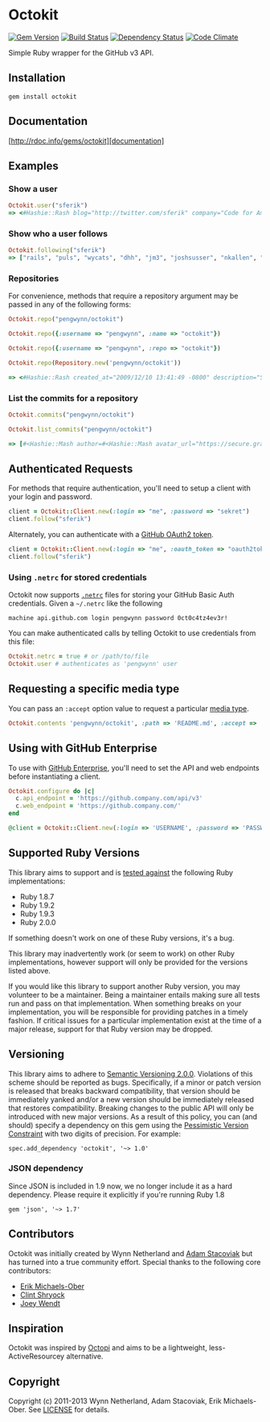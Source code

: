 # Octokit

[![Gem Version](https://badge.fury.io/rb/octokit.png)][gem]
[![Build Status](https://secure.travis-ci.org/pengwynn/octokit.png?branch=master)][travis]
[![Dependency Status](https://gemnasium.com/pengwynn/octokit.png?travis)][gemnasium]
[![Code Climate](https://codeclimate.com/github/pengwynn/octokit.png)][codeclimate]

[gem]: https://rubygems.org/gems/octokit
[travis]: http://travis-ci.org/pengwynn/octokit
[gemnasium]: https://gemnasium.com/pengwynn/octokit
[codeclimate]: https://codeclimate.com/github/pengwynn/octokit

Simple Ruby wrapper for the GitHub v3 API.

## Installation
    gem install octokit

## Documentation
[http://rdoc.info/gems/octokit][documentation]

[documentation]: http://rdoc.info/gems/octokit

## Examples
### Show a user
```ruby
Octokit.user("sferik")
=> <#Hashie::Rash blog="http://twitter.com/sferik" company="Code for America" created_at="2008/05/14 13:36:12 -0700" email="sferik@gmail.com" followers_count=177 following_count=83 gravatar_id="1f74b13f1e5c6c69cb5d7fbaabb1e2cb" id=10308 location="San Francisco" login="sferik" name="Erik Michaels-Ober" permission=nil public_gist_count=16 public_repo_count=30 type="User">
```

### Show who a user follows
```ruby
Octokit.following("sferik")
=> ["rails", "puls", "wycats", "dhh", "jm3", "joshsusser", "nkallen", "technoweenie", "blaine", "al3x", "defunkt", "schacon", "bmizerany", "rtomayko", "jpr5", "lholden", "140proof", "ephramzerb", "carlhuda", "carllerche", "jnunemaker", "josh", "hoverbird", "jamiew", "jeremyevans", "brynary", "mojodna", "mojombo", "joshbuddy", "igrigorik", "perplexes", "joearasin", "hassox", "nickmarden", "pengwynn", "mmcgrana", "reddavis", "reinh", "mzsanford", "aanand", "pjhyett", "kneath", "tekkub", "adamstac", "timtrueman", "aaronblohowiak", "josevalim", "kaapa", "hurrycane", "jackdempsey", "drogus", "cameronpriest", "danmelton", "marcel", "r", "atmos", "mbleigh", "isaacs", "maxogden", "codeforamerica", "chadk", "laserlemon", "gruber", "lsegal", "bblimke", "wayneeseguin", "brixen", "dkubb", "bhb", "bcardarella", "elliottcable", "fbjork", "mlightner", "dianakimball", "amerine", "danchoi", "develop", "dmfrancisco", "unruthless", "trotter", "hannestyden", "codahale", "ry"]
```

### Repositories
For convenience, methods that require a repository argument may be passed in
any of the following forms:

```ruby
Octokit.repo("pengwynn/octokit")

Octokit.repo({:username => "pengwynn", :name => "octokit"})

Octokit.repo({:username => "pengwynn", :repo => "octokit"})

Octokit.repo(Repository.new('pengwynn/octokit'))

=> <#Hashie::Rash created_at="2009/12/10 13:41:49 -0800" description="Simple Ruby wrapper for the GitHub API and feeds" fork=false forks=25 has_downloads=true has_issues=true has_wiki=true homepage="http://wynnnetherland.com/projects/octokit" integrate_branch="master" language="Ruby" name="octokit" open_issues=8 owner="pengwynn" private=false pushed_at="2011/05/05 10:48:57 -0700" size=1804 url="https://github.com/pengwynn/octokit" watchers=92>
```

### List the commits for a repository

```ruby
Octokit.commits("pengwynn/octokit")

Octokit.list_commits("pengwynn/octokit")

=> [#<Hashie::Mash author=#<Hashie::Mash avatar_url="https://secure.gravatar.com/avatar/7e19cd5486b5d6dc1ef90e671ba52ae0?d=https://a248.e.akamai.net/assets.github.com%2Fimages%2Fgravatars%2Fgravatar-user-420.png" gravatar_id="7e19cd5486b5d6dc1ef90e671ba52ae0" id=865 login="pengwynn" url="https://api.github.com/users/pengwynn"> commit=#<Hashie::Mash author=#<Hashie::Mash date="2012-10-31T15:17:51Z" email="wynn@github.com" name="Wynn Netherland"> comment_count=0 committer=#<Hashie::Mash date="2012-10-31T15:17:51Z" email="wynn@github.com" name="Wynn Netherland"> message="Fix bug with archive_link for private repo" tree=#<Hashie::Mash sha="49bf2a476aa819f29b0fc1a8805f7567f010006d" url="https://api.github.com/repos/pengwynn/octokit/git/trees/49bf2a476aa819f29b0fc1a8805f7567f010006d"> url="https://api.github.com/repos/pengwynn/octokit/git/commits/8db3df37fad3a021eb8036b007c718149836cb32"> committer=#<Hashie::Mash avatar_url="https://secure.gravatar.com/avatar/7e19cd5486b5d6dc1ef90e671ba52ae0?d=https://a248.e.akamai.net/assets.github.com%2Fimages%2Fgravatars%2Fgravatar-user-420.png" gravatar_id="7e19cd5486b5d6dc1ef90e671ba52ae0" id=865 login="pengwynn" url="https://api.github.com/users/pengwynn"> parents=[#<Hashie::Mash sha="7a67f4b47791cb77de33e491df87cef06012c79f" url="https://api.github.com/repos/pengwynn/octokit/commits/7a67f4b47791cb77de33e491df87cef06012c79f">] sha="8db3df37fad3a021eb8036b007c718149836cb32" url="https://api.github.com/repos/pengwynn/octokit/commits/8db3df37fad3a021eb8036b007c718149836cb32">, ... , ...]
```

## Authenticated Requests
For methods that require authentication, you'll need to setup a client with
your login and password.

```ruby
client = Octokit::Client.new(:login => "me", :password => "sekret")
client.follow("sferik")
```

Alternately, you can authenticate with a [GitHub OAuth2 token][oauth].

[oauth]: http://developer.github.com/v3/oauth

```ruby
client = Octokit::Client.new(:login => "me", :oauth_token => "oauth2token")
client.follow("sferik")
```

### Using `.netrc` for stored credentials

Octokit now supports [`.netrc`][netrc] files for storing your GitHub Basic Auth
credentials. Given a `~/.netrc` like the following

[netrc]: http://www.gnu.org/software/inetutils/manual/html_node/The-_002enetrc-File.html

```
machine api.github.com login pengwynn password 0ct0c4tz4ev3r!
```

You can make authenticated calls by telling Octokit to use credentials from
this file:

```ruby
Octokit.netrc = true # or /path/to/file
Octokit.user # authenticates as 'pengwynn' user
```

## Requesting a specific media type

You can pass an `:accept` option value to request a particular [media
type][media-types].

[media-types]: http://developer.github.com/v3/media/

```ruby
Octokit.contents 'pengwynn/octokit', :path => 'README.md', :accept => 'application/vnd.github.html'
```

## Using with GitHub Enterprise

To use with [GitHub Enterprise](https://enterprise.github.com/), you'll need to
set the API and web endpoints before instantiating a client.

```ruby
Octokit.configure do |c|
  c.api_endpoint = 'https://github.company.com/api/v3'
  c.web_endpoint = 'https://github.company.com/'
end

@client = Octokit::Client.new(:login => 'USERNAME', :password => 'PASSWORD')
```

## Supported Ruby Versions

This library aims to support and is [tested against][travis] the following Ruby
implementations:

* Ruby 1.8.7
* Ruby 1.9.2
* Ruby 1.9.3
* Ruby 2.0.0

If something doesn't work on one of these Ruby versions, it's a bug.

This library may inadvertently work (or seem to work) on other Ruby
implementations, however support will only be provided for the versions listed
above.

If you would like this library to support another Ruby version, you may
volunteer to be a maintainer. Being a maintainer entails making sure all tests
run and pass on that implementation. When something breaks on your
implementation, you will be responsible for providing patches in a timely
fashion. If critical issues for a particular implementation exist at the time
of a major release, support for that Ruby version may be dropped.

## Versioning

This library aims to adhere to [Semantic Versioning 2.0.0][semver]. Violations
of this scheme should be reported as bugs. Specifically, if a minor or patch
version is released that breaks backward compatibility, that version should be
immediately yanked and/or a new version should be immediately released that
restores compatibility. Breaking changes to the public API will only be
introduced with new major versions. As a result of this policy, you can (and
should) specify a dependency on this gem using the [Pessimistic Version
Constraint][pvc] with two digits of precision. For example:

    spec.add_dependency 'octokit', '~> 1.0'

[semver]: http://semver.org/
[pvc]: http://docs.rubygems.org/read/chapter/16#page74

### JSON dependency

Since JSON is included in 1.9 now, we no longer include it as a hard
dependency. Please require it explicitly if you're running Ruby 1.8

    gem 'json', '~> 1.7'

## Contributors

Octokit was initially created by Wynn Netherland and [Adam
Stacoviak](http://twitter.com/adamstac) but has
turned into a true community effort. Special thanks to the following core
contributors:

* [Erik Michaels-Ober](http://github.com/sferik)
* [Clint Shryock](http://github.com/ctshryock)
* [Joey Wendt](http://github.com/joeyw)


## Inspiration
Octokit was inspired by [Octopi][] and aims to be a lightweight,
less-ActiveResourcey alternative.

[octopi]: https://github.com/fcoury/octopi

## Copyright
Copyright (c) 2011-2013 Wynn Netherland, Adam Stacoviak, Erik Michaels-Ober.
See [LICENSE][] for details.

[license]: LICENSE.md
